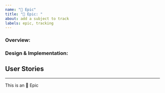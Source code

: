 ```yaml
---
name: "👑 Epic"
title: "👑 Epic: "
about: add a subject to track
labels: epic, tracking
---
```


### Overview:
<!-- A summary of the subject you are tracking -->

### Design & Implementation:
<!-- 
Designs, code snippets, or dicussion revolved around the subject
-->

## User Stories
<!-- 
e.g. checklist of links to feature requests, bugs, and PRs that are in scope for release
- [ ] 
- [ ]
-->

--- 
This is an 👑 Epic